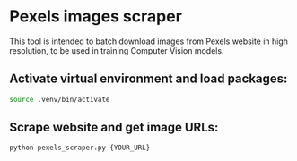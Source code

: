 # Pexels images scraper

This tool is intended to batch download images from Pexels website in high resolution, to be used in training Computer Vision models.

## Activate virtual environment and load packages:

``` sh
source .venv/bin/activate
```

## Scrape website and get image URLs: 

``` sh
python pexels_scraper.py {YOUR_URL}
```